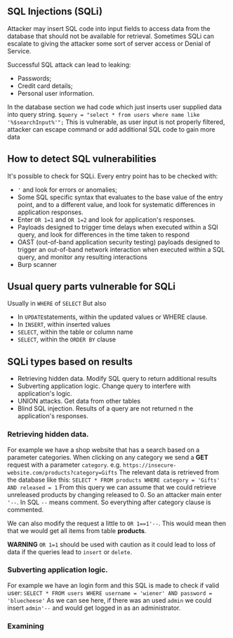 ## SQL Injections (SQLi)

Attacker may insert SQL code into input fields to access data from the database that should not be available for retrieval. Sometimes SQLi can escalate to giving the attacker some sort of server access or Denial of Service. 

Successful SQL attack can lead to leaking:
- Passwords;
- Credit card details;
- Personal user information.

In the database section we had code which just inserts user supplied data into query string. 
`$query = "select * from users where name like '%$searchInput%'";`
This is vulnerable, as user input is not properly filtered, attacker can escape command or add additional SQL code to gain more data 

## How to detect SQL vulnerabilities

It's possible to check for SQLi. Every entry point has to be checked with:
- `'` and look for errors or anomalies;
- Some SQL specific syntax that evaluates to the base value of the entry point, and to a different value, and look for systematic differences in application responses.
- Enter `OR 1=1` and `OR 1=2` and look for application's responses.
- Payloads designed to trigger time delays when executed within a SQl query, and look for differences in the time taken to respond
- OAST (out-of-band application security testing) payloads designed to trigger an out-of-band network interaction when executed within a SQL query, and monitor any resulting interactions
- Burp scanner

## Usual query parts vulnerable for SQLi

Usually in `WHERE` of `SELECT`
But also
- In `UPDATE`statements, within the updated values or WHERE clause.
- In `INSERT`, within inserted values
- `SELECT`, within the table or column name
- `SELECT`, within the `ORDER BY` clause

## SQLi types based on results
- Retrieving hidden data. Modify SQL query to return additional results
- Subverting application logic. Change query to interfere with application's logic.
- UNION attacks. Get data from other tables
- Blind SQL injection. Results of a query are not returned n the application's responses.

### Retrieving hidden data. 

For example we have a shop website that has a search based on a parameter categories. When clicking on any category we send a **GET** request with a parameter `category`.
e.g. `https://insecure-website.com/products?category=Gifts`
The relevant data is retrieved from the database like this:
`SELECT * FROM products WHERE category = 'Gifts' AND released = 1`
From this query we can assume that we could retrieve unreleased products by changing released to 0. So an attacker main enter `'--`. In SQL `--` means comment. So everything after category clause is commented.

We can also modify the request a little to `OR 1==1'--`. This would mean then that we would get all items from table **products**.

**WARNING** `OR 1=1` should be used with caution as it could lead to loss of data if the queries lead to `insert` or `delete`.

### Subverting application logic.

For example we have an login form and this SQL is made to check if valid user:
`SELECT * FROM users WHERE username = 'wiener' AND password = 'bluecheese'`
As we can see here, if there was an used `admin` we could insert `admin'--` and would get logged in as an administrator. 

### Examining 